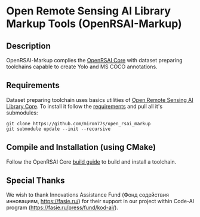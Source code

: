 # Open Remote Sensing AI Library Markup Tools (OpenRSAI-Markup)

## Description

OpenRSAI-Markup complies the [OpenRSAI Core](https://github.com/miron77s/open_rsai) with dataset preparing toolchains capable to create Yolo and MS COCO annotations.

## Requirements

Dataset preparing toolchain uses basics utilities of [Open Remote Sensing AI Library Core](https://github.com/miron77s/open_rsai). To install it follow the  [requirements](https://github.com/miron77s/open_rsai#requirements) and pull all it's submodules:

```
git clone https://github.com/miron77s/open_rsai_markup
git submodule update --init --recursive
```

## Compile and Installation (using CMake)

Follow the OpenRSAI Core [build guide](https://github.com/miron77s/open_rsai/blob/main/README.md#compile-and-installation-using-cmake) to build and install a toolchain.

## Special Thanks

We wish to thank Innovations Assistance Fund (Фонд содействия инновациям, https://fasie.ru/)
for their support in our project within Code-AI program (https://fasie.ru/press/fund/kod-ai/).
